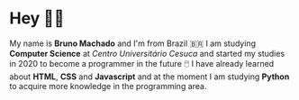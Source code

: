 # Hey 👋🏼
My name is **Bruno Machado** and I'm from Brazil :brazil:
I am studying **Computer Science** at *Centro Universitário Cesuca* and started my studies in 2020 to become a programmer in the future 🖱️
I have already learned about **HTML**, **CSS** and **Javascript** and at the moment I am studying **Python** to acquire more knowledge in the programming area.
